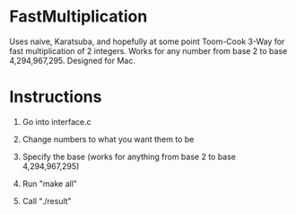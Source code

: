 
FastMultiplication
=======================

Uses naive, Karatsuba, and hopefully at some point Toom-Cook 3-Way for fast multiplication of 2
integers. Works for any number from base 2 to base 4,294,967,295. Designed for Mac.


Instructions
=======================

  1. Go into interface.c

  2. Change numbers to what you want them to be

  3. Specify the base (works for anything from base 2 to base 4,294,967,295)

  4. Run "make all"

  5. Call "./result"

